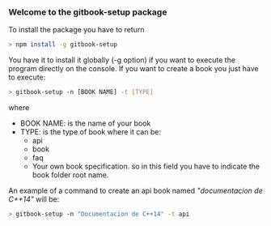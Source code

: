 

### Welcome to the gitbook-setup package

To install the package you have to return
```bash
> npm install -g gitbook-setup
```

You have it to install it globally (-g option) if you want to execute the program directly on the console.
If you want to create a book you just have to execute:

```bash
> gitbook-setup -n [BOOK NAME] -t [TYPE]
```

where
- BOOK NAME: is the name of your book
- TYPE: is the type of book where it can be:
  - api
  - book
  - faq
  - Your own book specification. so in this field you have to indicate the book folder root name.

An example of a command to create an api book named *"documentacion de C++14"* will be:

```bash
> gitbook-setup -n "Documentacion de C++14" -t api
```

